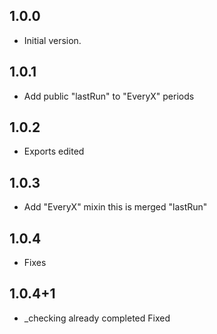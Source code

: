 ## 1.0.0

- Initial version.

## 1.0.1

- Add public "lastRun" to "EveryX" periods

## 1.0.2

- Exports edited

## 1.0.3

- Add "EveryX" mixin
    this is merged "lastRun"

## 1.0.4

- Fixes

## 1.0.4+1

- _checking already completed Fixed